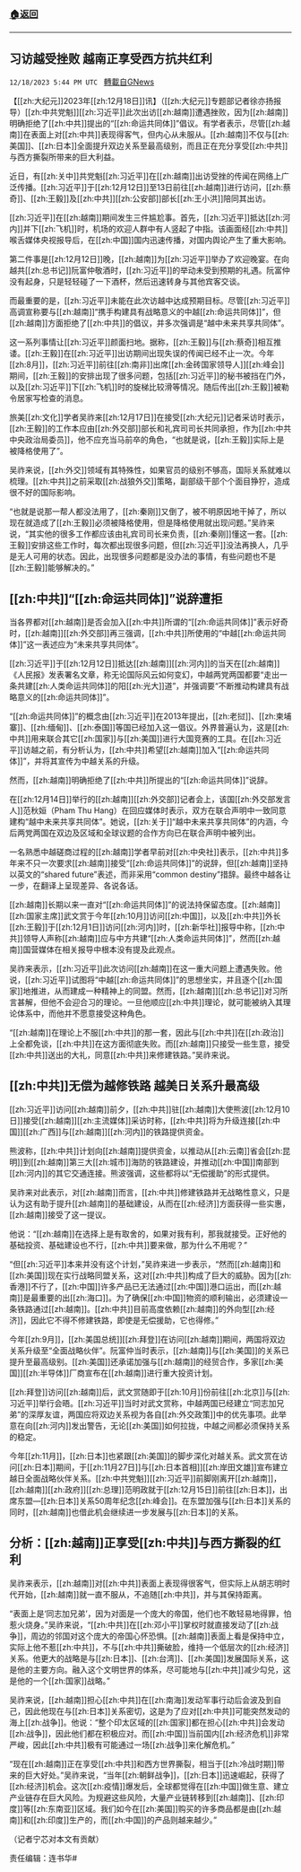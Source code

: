 ###  [:house:返回](README.md)
---


## 习访越受挫败 越南正享受西方抗共红利
`12/18/2023 5:44 PM UTC ` [轉載自GNews](https://gnews.org/articles/2125347)

【[[zh:大纪元]]2023年[[zh:12月18日]]讯】（[[zh:大纪元]]专题部记者徐亦扬报导）[[zh:中共党魁]][[zh:习近平]]此次出访[[zh:越南]]遭遇挫败，因为[[zh:越南]]明确拒绝了[[zh:中共]]提出的“[[zh:命运共同体]]”倡议。有学者表示，尽管[[zh:越南]]在表面上对[[zh:中共]]表现得客气，但内心从未服从。[[zh:越南]]不仅与[[zh:美国]]、[[zh:日本]]全面提升双边关系至最高级别，而且正在充分享受[[zh:中共]]与西方撕裂所带来的巨大利益。

近日，有[[zh:关中]]共党魁[[zh:习近平]]在[[zh:越南]]出访受挫的传闻在网络上广泛传播。[[zh:习近平]]于[[zh:12月12日]]至13日前往[[zh:越南]]进行访问，[[zh:蔡奇]]、[[zh:王毅]]及[[zh:中共]][[zh:公安部]]部长[[zh:王小洪]]陪同其出访。

[[zh:习近平]]在[[zh:越南]]期间发生三件尴尬事。首先，[[zh:习近平]]抵达[[zh:河内]]并下[[zh:飞机]]时，机场的欢迎人群中有人竖起了中指。该画面经[[zh:中共]]喉舌媒体央视报导后，在[[zh:中国]]国内迅速传播，对国内舆论产生了重大影响。

第二件事是[[zh:12月12日]]晚，[[zh:越南]]为[[zh:习近平]]举办了欢迎晚宴。在向越共[[zh:总书记]]阮富仲敬酒时，[[zh:习近平]]的举动未受到预期的礼遇。阮富仲没有起身，只是轻轻碰了一下酒杯，然后迅速转身与其他宾客交谈。

而最重要的是，[[zh:习近平]]未能在此次访越中达成预期目标。尽管[[zh:习近平]]高调宣称要与[[zh:越南]]“携手构建具有战略意义的中越[[zh:命运共同体]]”，但[[zh:越南]]方面拒绝了[[zh:中共]]的倡议，并多次强调是“越中未来共享共同体”。

这一系列事情让[[zh:习近平]]颜面扫地。据称，[[zh:王毅]]与[[zh:蔡奇]]相互推诿。[[zh:王毅]]在[[zh:习近平]]出访期间出现失误的传闻已经不止一次。今年[[zh:8月]]，[[zh:习近平]]前往[[zh:南非]]出席[[zh:金砖国家领导人]][[zh:峰会]]期间，[[zh:王毅]]的安排出现了很多问题，包括[[zh:习近平]]的秘书被挡在门外，以及[[zh:习近平]]下[[zh:飞机]]时的旋梯比较滑等情况。随后传出[[zh:王毅]]被勒令居家写检查的消息。

旅美[[zh:文化]]学者吴祚来[[zh:12月17日]]在接受[[zh:大纪元]]记者采访时表示，[[zh:王毅]]的工作本应由[[zh:外交部]]部长和礼宾司司长共同承担，作为[[zh:中共中央政治局委员]]，他不应充当马前卒的角色，“也就是说，[[zh:王毅]]实际上是被降格使用了”。

吴祚来说，[[zh:外交]]领域有其特殊性，如果官员的级别不够高，国际关系就难以梳理。[[zh:中共]]之前采取[[zh:战狼外交]]策略，副部级干部个个面目狰狞，造成很不好的国际影响。

“也就是说那一帮人都没法用了，[[zh:秦刚]]又倒了，被不明原因地干掉了，所以现在就造成了[[zh:王毅]]必须被降格使用，但是降格使用就出现问题。”吴祚来说，“其实他的很多工作都应该由礼宾司司长来负责，[[zh:秦刚]]懂这一套。[[zh:王毅]]安排这些工作时，每次都出现很多问题，但[[zh:习近平]]没法再换人，几乎是无人可用的状态。因此，出现很多问题都是没办法的事情，有些问题也不是[[zh:王毅]]能够解决的。”

## [[zh:中共]]“[[zh:命运共同体]]”说辞遭拒

当各界都对[[zh:越南]]是否会加入[[zh:中共]]所谓的“[[zh:命运共同体]]”表示好奇时，[[zh:越南]][[zh:外交部]]再三强调，[[zh:中共]]所使用的“中越[[zh:命运共同体]]”这一表述应为“未来共享共同体”。

[[zh:习近平]]于[[zh:12月12日]]抵达[[zh:越南]][[zh:河内]]的当天在[[zh:越南]]《人民报》发表署名文章，称无论国际风云如何变幻，中越两党两国都要“走出一条共建[[zh:人类命运共同体]]的阳[[zh:光大]]道”，并强调要“不断推动构建具有战略意义的[[zh:命运共同体]]”。

“[[zh:命运共同体]]”的概念由[[zh:习近平]]在2013年提出，[[zh:老挝]]、[[zh:柬埔寨]]、[[zh:缅甸]]、[[zh:泰国]]等国已经加入这一倡议。外界普遍认为，这是[[zh:中共]]用来联合其它[[zh:国家]]与[[zh:美国]]进行大国竞赛的工具。在[[zh:习近平]]访越之前，有分析认为，[[zh:中共]]希望[[zh:越南]]加入“[[zh:命运共同体]]”，并将其宣传为中越关系的升级。

然而，[[zh:越南]]明确拒绝了[[zh:中共]]所提出的“[[zh:命运共同体]]”说辞。

在[[zh:12月14日]]举行的[[zh:越南]][[zh:外交部]]记者会上，该国[[zh:外交部发言人]]范秋姮（Pham Thu Hang）在回应媒体时表示，双方在联合声明中一致同意建构“越中未来共享共同体”。她说，[[zh:关于]]“越中未来共享共同体”的内涵，今后两党两国在双边及区域和全球议题的合作方向已在联合声明中被列出。

一名熟悉中越磋商过程的[[zh:越南]]学者早前对[[zh:中央社]]表示，[[zh:中共]]多年来不只一次要求[[zh:越南]]接受“[[zh:命运共同体]]”的说辞，但[[zh:越南]]坚持以英文的“shared future”表述，而非采用“common destiny”措辞。最终中越各让一步，在翻译上呈现差异、各说各话。

[[zh:越南]]长期以来一直对“[[zh:命运共同体]]”的说法持保留态度。[[zh:越南]][[zh:国家主席]]武文赏于今年[[zh:10月]]访问[[zh:中国]]，以及[[zh:中共]]外长[[zh:王毅]]于[[zh:12月1日]]访问[[zh:河内]]时，[[zh:新华社]]报导中称，[[zh:中共]]领导人声称[[zh:越南]]应与中方共建“[[zh:人类命运共同体]]”，然而[[zh:越南]]国营媒体在相关报导中根本没有提及此观点。

吴祚来表示，[[zh:习近平]]此次访问[[zh:越南]]在这一重大问题上遭遇失败。他说，[[zh:习近平]]试图将“中越[[zh:命运共同体]]”的思想坐实，并且逐个[[zh:国家]]地推进，从而建成一种精神上的同盟。然而，[[zh:越南]][[zh:总书记]]对习所言甚解，但他不会迎合习的理论。一旦他顺应[[zh:中共]]理论，就可能被纳入其理论体系中，而他并不愿意接受这种角色。

“[[zh:越南]]在理论上不服[[zh:中共]]的那一套，因此与[[zh:中共]]在[[zh:政治]]上全都免谈，[[zh:中共]]在这方面彻底失败。而[[zh:越南]]只接受一些生意，接受[[zh:中共]]送出的大礼，同意[[zh:中共]]来修建铁路。”吴祚来说。

## [[zh:中共]]无偿为越修铁路 越美日关系升最高级

[[zh:习近平]]访问[[zh:越南]]前夕，[[zh:中共]]驻[[zh:越南]]大使熊波[[zh:12月10日]]接受[[zh:越南]][[zh:主流媒体]]采访时称，[[zh:中共]]将为升级连接[[zh:中国]][[zh:广西]]与[[zh:越南]][[zh:河内]]的铁路提供资金。

熊波称，[[zh:中共]]计划向[[zh:越南]]提供资金，以推动从[[zh:云南]]省会[[zh:昆明]]到[[zh:越南]]第三大[[zh:城市]]海防的铁路建设，并推动[[zh:中国]]南部到[[zh:河内]]的其它交通连接。熊波强调，这些都将以“无偿援助”的形式提供。

吴祚来对此表示，对[[zh:越南]]而言，[[zh:中共]]修建铁路并无战略性意义，只是认为这有助于提升[[zh:越南]]的基础建设，从而在[[zh:经济]]方面获得一些实惠，[[zh:越南]]接受了这一提议。

他说：“[[zh:越南]]在选择上是有取舍的，如果对我有利，那我就接受。正好他的基础投资、基础建设也不行，[[zh:中共]]要来做，那为什么不用呢？”

“但[[zh:习近平]]本来并没有这个计划，”吴祚来进一步表示，“然而[[zh:越南]]和[[zh:美国]]现在实行战略同盟关系，这对[[zh:中共]]构成了巨大的威胁。因为[[zh:香港]]不行了，[[zh:中国]]许多产品已无法通过[[zh:中国]]港口运出，而[[zh:越南]]是最重要的出[[zh:海口]]。为了确保[[zh:中国]]物资的顺利输出，必须建设一条铁路通过[[zh:越南]]。[[zh:中共]]目前高度依赖[[zh:越南]]的外向型[[zh:经济]]，因此它不得不修建铁路，即使是无偿援助，它也得修。”

今年[[zh:9月]]，[[zh:美国总统]][[zh:拜登]]在访问[[zh:越南]]期间，两国将双边关系升级至“全面战略伙伴”。阮富仲当时表示，[[zh:越南]]与[[zh:美国]]的关系已提升至最高级别。[[zh:美国]]还承诺加强与[[zh:越南]]的经贸合作，多家[[zh:美国]][[zh:半导体]]厂商宣布在[[zh:越南]]进行重大投资计划。

[[zh:拜登]]访问[[zh:越南]]后，武文赏随即于[[zh:10月]]份前往[[zh:北京]]与[[zh:习近平]]举行会晤。[[zh:习近平]]当时对武文赏称，中越两国已经建立“同志加兄弟”的深厚友谊，两国应将双边关系视为各自[[zh:外交政策]]中的优先事项。此举意在向[[zh:河内]]发出警告，无论[[zh:美国]]如何拉拢，中越之间都必须保持关系的稳定。

今年[[zh:11月]]，[[zh:日本]]也紧跟[[zh:美国]]的脚步深化对越关系。武文赏在访问[[zh:日本]]期间，于[[zh:11月27日]]与[[zh:日本首相]][[zh:岸田文雄]]宣布建立越日全面战略伙伴关系。[[zh:中共党魁]][[zh:习近平]]前脚刚离开[[zh:越南]]，[[zh:越南]][[zh:政府]][[zh:总理]]范明政就于[[zh:12月15日]]前往[[zh:日本]]，出席东盟—[[zh:日本]]关系50周年纪念[[zh:峰会]]。在东盟加强与[[zh:日本]]关系的同时，[[zh:越南]]也借此机会继续进一步发展与[[zh:日本]]的关系。

## 分析：[[zh:越南]]正享受[[zh:中共]]与西方撕裂的红利

吴祚来表示，[[zh:越南]]对[[zh:中共]]表面上表现得很客气，但实际上从胡志明时代开始，[[zh:越南]]就一直不服从，不追随[[zh:中共]]，并与其保持距离。

“表面上是‘同志加兄弟’，因为对面是一个庞大的帝国，他们也不敢轻易地得罪，怕惹火烧身。”吴祚来说，“[[zh:中共]]在[[zh:邓小平]]掌权时就直接发动了[[zh:战争]]，周边的邻国对这个庞大的帝国心怀恐惧。[[zh:越南]]表面上看是保持中立，实际上他不惹[[zh:中共]]，不与[[zh:中共]]撕破脸，维持一个低层次的[[zh:经济]]关系。他更大的战略是与[[zh:日本]]、[[zh:台湾]]、[[zh:美国]]发展国际关系，这是他的主要方向。融入这个文明世界的体系，尽可能地与[[zh:中共]]减少勾兑，这是他的一个[[zh:国家]]战略。”

吴祚来说，[[zh:越南]]担心[[zh:中共]]在[[zh:南海]]发动军事行动后会波及到自己，因此他现在与[[zh:日本]]关系密切，这是为了应对[[zh:中共]]可能突然发动的海上[[zh:战争]]。他说：“整个印太区域的[[zh:国家]]都在担心[[zh:中共]]会发动[[zh:战争]]，因此他们都在积极应对。而[[zh:中国]]当前国内[[zh:经济危机]]非常严峻，因此[[zh:中共]]极有可能通过一场[[zh:战争]]来化解危机。”

“现在[[zh:越南]]正在享受[[zh:中共]]和西方世界撕裂，相当于[[zh:冷战时期]]带来的巨大好处。”吴祚来说，“当年[[zh:朝鲜战争]]，[[zh:日本]]迅速崛起，获得了[[zh:经济]]机会。这次[[zh:疫情]]爆发后，全球都觉得在[[zh:中国]]做生意、建立产业链存在巨大风险。为规避这些风险，大量产业链转移到[[zh:越南]]、[[zh:印度]]等[[zh:东南亚]]区域。我们如今在[[zh:美国]]购买的许多商品都是由[[zh:越南]]和[[zh:印度]]生产的，而[[zh:中国]]的产品则越来越少。”

（记者宁芯对本文有贡献）

责任编辑：连书华#
